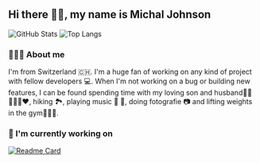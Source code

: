 ## Hi there 👋🏻, my name is Michal Johnson
![GitHub Stats](https://github-readme-stats.vercel.app/api/?username=michaljohnson&show_icons=true&theme=tokyonight&hide=stars,contribs&show=prs_merged,reviews&include_all_commits=true) ![Top Langs](https://github-readme-stats.vercel.app/api/top-langs/?username=michaljohnson&layout=compact&theme=tokyonight&size_weight=0.5&count_weight1&langs_count=10&hide=Roff,CMake,Makefile,Batchfile)

### 🙋🏼‍♀ About me
I'm from Switzerland 🇨🇭. I'm a huge fan of working on any kind of project with fellow developers 💻. When I'm not working on a bug or building new features, I can be found spending time with my loving son and husband👶🏽🙋🏾‍♂️❤️, hiking 🏞️, playing music 🎤 🎹, doing fotografie 📷  and lifting weights in the gym🏋🏼‍♀️.

### 🚀 I'm currently working on 
[![Readme Card](https://github-readme-stats.vercel.app/api/pin/?username=nova-omnia&repo=lernello&show_owner=true&description_lines_count=2)](https://github.com/nova-omnia/lernello)

